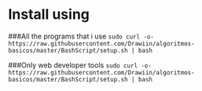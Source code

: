 # Install using

###All the programs that i use
`sudo curl -o- https://raw.githubusercontent.com/Drawiin/algoritmos-basicos/master/BashScript/setup.sh | bash`

###Only web developer tools
`sudo curl -o- https://raw.githubusercontent.com/Drawiin/algoritmos-basicos/master/BashScript/setup.sh | bash`

